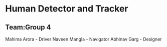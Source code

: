 # Human Detector and Tracker 
## Team:Group 4

 Mahima Arora - Driver
 Naveen Mangla - Navigator
 Abhinav Garg - Designer
